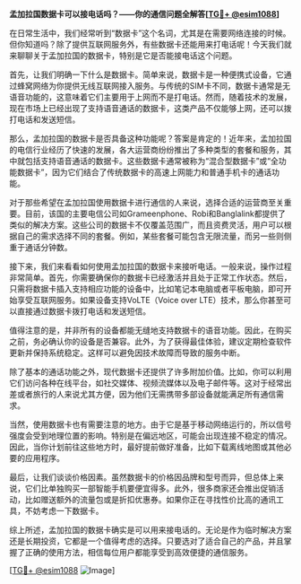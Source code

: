 **孟加拉国数据卡可以接电话吗？——你的通信问题全解答[[TG💪+ @esim1088](https://t.me/s/esim1088)]**

在日常生活中，我们经常听到“数据卡”这个名词，尤其是在需要网络连接的时候。但你知道吗？除了提供互联网服务外，有些数据卡还能用来打电话呢！今天我们就来聊聊关于孟加拉国的数据卡，特别是它是否能接电话这个问题。

首先，让我们明确一下什么是数据卡。简单来说，数据卡是一种便携式设备，它通过蜂窝网络为你提供无线互联网接入服务。与传统的SIM卡不同，数据卡通常是无语音功能的，这意味着它们主要用于上网而不是打电话。然而，随着技术的发展，现在市场上已经出现了支持语音通话的数据卡，这类产品不仅能够上网，还可以拨打电话和发送短信。

那么，孟加拉国的数据卡是否具备这种功能呢？答案是肯定的！近年来，孟加拉国的电信行业经历了快速的发展，各大运营商纷纷推出了多种类型的套餐和服务，其中就包括支持语音通话的数据卡。这些数据卡通常被称为“混合型数据卡”或“全功能数据卡”，因为它们结合了传统数据卡的高速上网能力和普通手机卡的通话功能。

对于那些希望在孟加拉国使用数据卡进行通信的人来说，选择合适的运营商至关重要。目前，该国的主要电信公司如Grameenphone、Robi和Banglalink都提供了类似的解决方案。这些公司的数据卡不仅覆盖范围广，而且资费灵活，用户可以根据自己的需求选择不同的套餐。例如，某些套餐可能包含无限流量，而另一些则侧重于通话分钟数。

接下来，我们来看看如何使用孟加拉国的数据卡来接听电话。一般来说，操作过程非常简单。首先，你需要确保你的数据卡已经激活并且处于正常工作状态。然后，只需将数据卡插入支持相应功能的设备中，比如笔记本电脑或者平板电脑，即可开始享受互联网服务。如果设备支持VoLTE（Voice over LTE）技术，那么你甚至可以直接通过数据卡拨打电话和发送短信。

值得注意的是，并非所有的设备都能无缝地支持数据卡的语音功能。因此，在购买之前，务必确认你的设备是否兼容。此外，为了获得最佳体验，建议定期检查软件更新并保持系统稳定。这样可以避免因技术故障而导致的服务中断。

除了基本的通话功能之外，现代数据卡还提供了许多附加价值。比如，你可以利用它们访问各种在线平台，如社交媒体、视频流媒体以及电子邮件等。这对于经常出差或者旅行的人来说尤其方便，因为他们无需携带多部设备就能满足所有通信需求。

当然，使用数据卡也有需要注意的地方。由于它是基于移动网络运行的，所以信号强度会受到地理位置的影响。特别是在偏远地区，可能会出现连接不稳定的情况。因此，当你计划前往这些地方时，最好提前做好准备，比如下载离线地图或其他必要的应用程序。

最后，让我们谈谈价格因素。虽然数据卡的价格因品牌和型号而异，但总体上来说，它们比单独购买一部智能手机要便宜得多。此外，很多商家还会推出促销活动，比如赠送额外的流量包或是折扣优惠券。如果你正在寻找性价比高的通讯工具，不妨考虑一下数据卡。

综上所述，孟加拉国的数据卡确实是可以用来接电话的。无论是作为临时解决方案还是长期投资，它都是一个值得考虑的选择。只要选对了适合自己的产品，并且掌握了正确的使用方法，相信每位用户都能享受到高效便捷的通信服务。

[[TG💪+ @esim1088](https://t.me/s/esim1088) ![Image](https://i.postimg.cc/4NQfJmqS/Snipaste-2025-05-13-00-14-12.png)]